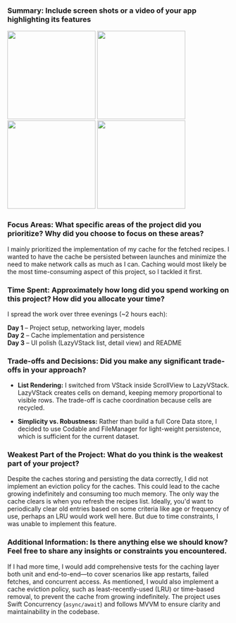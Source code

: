 ### Summary: Include screen shots or a video of your app highlighting its features

<img src="https://github.com/user-attachments/assets/8f170b22-fead-45d8-b1f8-3cafa784d520" width="200">
<img src="https://github.com/user-attachments/assets/b5fa437a-b2a7-4777-b85c-1e7a79d2c555" width="200">
<img src="https://github.com/user-attachments/assets/f0978dec-4ca5-4640-9704-1eced9b6af78" width="200">
<img src="https://github.com/user-attachments/assets/0c0b59c1-b37a-4a7e-81af-111d5f6d335d" width="200">


### Focus Areas: What specific areas of the project did you prioritize? Why did you choose to focus on these areas?

I mainly prioritized the implementation of my cache for the fetched recipes. I wanted to have the cache be persisted between launches
and minimize the need to make network calls as much as I can. Caching would most likely be the most time-consuming aspect of this project,
so I tackled it first.

### Time Spent: Approximately how long did you spend working on this project? How did you allocate your time?

I spread the work over three evenings (~2 hours each):

**Day 1** – Project setup, networking layer, models  
**Day 2** – Cache implementation and persistence  
**Day 3** – UI polish (LazyVStack list, detail view) and README

### Trade-offs and Decisions: Did you make any significant trade-offs in your approach?

- **List Rendering:** I switched from VStack inside ScrollView to LazyVStack. LazyVStack creates cells on demand, keeping memory proportional to visible rows. The trade-off is cache coordination because cells are recycled.  

- **Simplicity vs. Robustness:** Rather than build a full Core Data store, I decided to use Codable and FileManager for light-weight persistence, which is sufficient for the current dataset.

### Weakest Part of the Project: What do you think is the weakest part of your project?

Despite the caches storing and persisting the data correctly, I did not implement an eviction policy for the caches. This could lead to the cache growing indefinitely and consuming too much memory. The only way the cache clears is when you refresh the recipes list. Ideally, you'd want to periodically clear old entries based on some criteria like age or frequency of use, perhaps an LRU would work well here. But due to time constraints, I was unable to implement this feature.

### Additional Information: Is there anything else we should know? Feel free to share any insights or constraints you encountered.

If I had more time, I would add comprehensive tests for the caching layer both unit and end-to-end—to cover scenarios like app restarts, failed fetches, and concurrent access. As mentioned, I would also implement a cache eviction policy, such as least-recently-used (LRU) or time-based removal, to prevent the cache from growing indefinitely. The project uses Swift Concurrency (`async/await`) and follows MVVM to ensure clarity and maintainability in the codebase.
